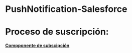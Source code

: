 # PushNotification-Salesforce

# Proceso de suscripción: 

   **[Compponente de subscipción](https://github.com/AllanTorresBass/PushNotification-Salesforce/blob/main/components/SubscriptionNotification.js)**
